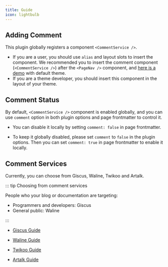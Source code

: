 ```yaml
---
title: Guide
icon: lightbulb
---
```


## Adding Comment

This plugin globally registers a component `<CommentService />`.

- If you are a user, you should use `alias` and layout slots to insert the component. We recommended you to insert the comment component (`<CommentService />`) after the `<PageNav />` component, and [here is a demo](../demo.md) with default theme.
- If you are a theme developer, you should insert this component in the layout of your theme.

## Comment Status

By default, `<CommentService />` component is enabled globally, and you can use `comment` option in both plugin options and page frontmatter to control it.

- You can disable it locally by setting `comment: false` in page frontmatter.

- To keep it globally disabled, please set `comment` to `false` in the plugin options. Then you can set `comment: true` in page frontmatter to enable it locally.

## Comment Services

Currently, you can choose from Giscus, Waline, Twikoo and Artalk.

::: tip Choosing from comment services

People who your blog or documentation are targeting:

- Programmers and developers: Giscus
- General public: Waline

:::

- [Giscus Guide](giscus.md)

- [Waline Guide](waline.md)

- [Twikoo Guide](twikoo.md)

- [Artalk Guide](artalk.md)
